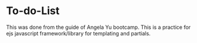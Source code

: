 # To-do-List

This was done from the guide of Angela Yu bootcamp.
This is a practice for ejs javascript framework/library for templating and partials.
